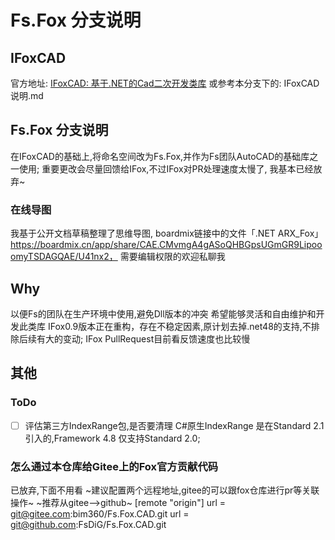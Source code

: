 # Fs.Fox 分支说明
## IFoxCAD

官方地址: [IFoxCAD: 基于.NET的Cad二次开发类库](https://gitee.com/inspirefunction/ifoxcad)
或参考本分支下的:  IFoxCAD 说明.md


## Fs.Fox 分支说明

在IFoxCAD的基础上,将命名空间改为Fs.Fox,并作为Fs团队AutoCAD的基础库之一使用;
重要更改会尽量回馈给IFox,不过IFox对PR处理速度太慢了, 我基本已经放弃~
### 在线导图
我基于公开文档草稿整理了思维导图, boardmix链接中的文件「.NET ARX_Fox」
https://boardmix.cn/app/share/CAE.CMvmgA4gASoQHBGpsUGmGR9LipooomyTSDAGQAE/U41nx2，
需要编辑权限的欢迎私聊我

## Why

以便Fs的团队在生产环境中使用,避免Dll版本的冲突
希望能够灵活和自由维护和开发此类库
IFox0.9版本正在重构，存在不稳定因素,原计划去掉.net48的支持,不排除后续有大的变动;
IFox PullRequest目前看反馈速度也比较慢

## 其他

### ToDo
- [ ] 评估第三方IndexRange包,是否要清理
C#原生IndexRange 是在Standard 2.1引入的,Framework 4.8 仅支持Standard 2.0;


### 怎么通过本仓库给Gitee上的Fox官方贡献代码
已放弃,下面不用看
~建议配置两个远程地址,gitee的可以跟fox仓库进行pr等关联操作~
~推荐从gitee-->github~
[remote "origin"]
	url = git@gitee.com:bim360/Fs.Fox.CAD.git
	url = git@github.com:FsDiG/Fs.Fox.CAD.git
